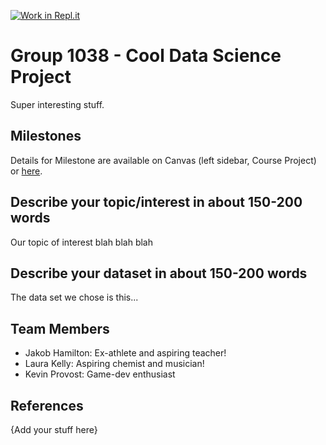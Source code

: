 [![Work in Repl.it](https://classroom.github.com/assets/work-in-replit-14baed9a392b3a25080506f3b7b6d57f295ec2978f6f33ec97e36a161684cbe9.svg)](https://classroom.github.com/online_ide?assignment_repo_id=362204&assignment_repo_type=GroupAssignmentRepo)
# Group 1038 - Cool Data Science Project

Super interesting stuff.

## Milestones

Details for Milestone are available on Canvas (left sidebar, Course Project) or [here](https://firas.moosvi.com/courses/data301/project/milestone01.html).

## Describe your topic/interest in about 150-200 words

Our topic of interest blah blah blah

## Describe your dataset in about 150-200 words

The data set we chose is this...

## Team Members

- Jakob Hamilton: Ex-athlete and aspiring teacher!
- Laura Kelly: Aspiring chemist and musician!
- Kevin Provost: Game-dev enthusiast 

## References

{Add your stuff here}

